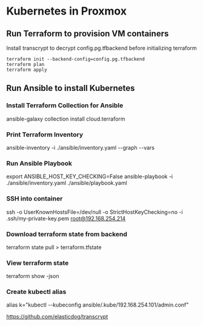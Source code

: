 # Kubernetes in Proxmox

## Run Terraform to provision VM containers
Install transcrypt to decrypt config.pg.tfbackend before initializing terraform
```
terraform init --backend-config=config.pg.tfbackend 
terraform plan
terraform apply
```

## Run Ansible to install Kubernetes
### Install Terraform Collection for Ansible
ansible-galaxy collection install cloud.terraform

### Print Terraform Inventory
ansible-inventory -i ./ansible/inventory.yaml --graph --vars

### Run Ansible Playbook
export ANSIBLE_HOST_KEY_CHECKING=False
ansible-playbook -i ./ansible/inventory.yaml ./ansible/playbook.yaml

### SSH into container
ssh -o UserKnownHostsFile=/dev/null -o StrictHostKeyChecking=no -i .ssh/my-private-key.pem root@192.168.254.214

### Download terraform state from backend
terraform state pull > terraform.tfstate

### View terraform state
terraform show -json

### Create kubectl alias
alias k="kubectl --kubeconfig ansible/.kube/192.168.254.101/admin.conf"

https://github.com/elasticdog/transcrypt